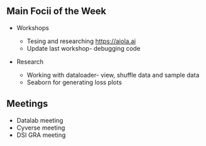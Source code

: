 ## Main Focii of the Week
- Workshops
  - Tesing and researching https://aiola.ai
  - Update last workshop- debugging code
 
- Research
  - Working with dataloader- view, shuffle data and sample data
  - Seaborn for generating loss plots

## Meetings
- Datalab meeting
- Cyverse meeting
- DSI GRA meeting
 
